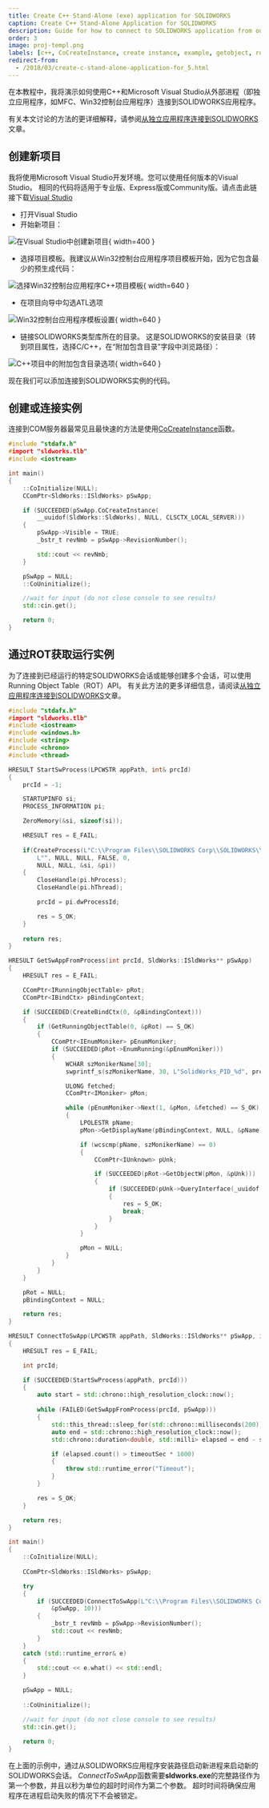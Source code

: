 ```yaml
---
title: Create C++ Stand-Alone (exe) application for SOLIDWORKS
caption: Create C++ Stand-Alone Application for SOLIDWORKS
description: Guide for how to connect to SOLIDWORKS application from out-of-process (a.k.a Stand-Alone) application (e.g. MFC, Win32 Console Application) using C++ and Microsoft Visual Studio
order: 3
image: proj-templ.png
labels: [c++, CoCreateInstance, create instance, example, getobject, rot, sdk, solidworks api, tlb, type library]
redirect-from:
  - /2018/03/create-c-stand-alone-application-for_5.html
---
```

在本教程中，我将演示如何使用C++和Microsoft Visual Studio从外部进程（即独立应用程序，如MFC、Win32控制台应用程序）连接到SOLIDWORKS应用程序。

有关本文讨论的方法的更详细解释，请参阅[从独立应用程序连接到SOLIDWORKS](/solidworks-api/getting-started/stand-alone/)文章。

## 创建新项目

我将使用Microsoft Visual Studio开发环境。您可以使用任何版本的Visual Studio。
相同的代码将适用于专业版、Express版或Community版。请点击此链接下载[Visual Studio](https://www.visualstudio.com/vs/community/)

* 打开Visual Studio
* 开始新项目：

![在Visual Studio中创建新项目](new-project.png){ width=400 }

* 选择项目模板。我建议从Win32控制台应用程序项目模板开始，因为它包含最少的预生成代码：

![选择Win32控制台应用程序C++项目模板](proj-templ.png){ width=640 }

* 在项目向导中勾选ATL选项

![Win32控制台应用程序模板设置](apps-settings.png){ width=640 }

* 链接SOLIDWORKS类型库所在的目录。
这是SOLIDWORKS的安装目录（转到项目属性，选择C/C++，在“附加包含目录”字段中浏览路径）：

![C++项目中的附加包含目录选项](add-incl-dir.png){ width=640 }

现在我们可以添加连接到SOLIDWORKS实例的代码。

## 创建或连接实例

连接到COM服务器最常见且最快速的方法是使用[CoCreateInstance](https://msdn.microsoft.com/zh-cn/library/windows/desktop/ms686615(v=vs.85).aspx)函数。

~~~ cpp
#include "stdafx.h"
#import "sldworks.tlb"
#include <iostream>

int main()
{
    ::CoInitialize(NULL);
    CComPtr<SldWorks::ISldWorks> pSwApp;

    if (SUCCEEDED(pSwApp.CoCreateInstance(
        __uuidof(SldWorks::SldWorks), NULL, CLSCTX_LOCAL_SERVER)))
    {
        pSwApp->Visible = TRUE;
        _bstr_t revNmb = pSwApp->RevisionNumber();

        std::cout << revNmb;
    }

    pSwApp = NULL;
    ::CoUninitialize();

    //wait for input (do not close console to see results)
    std::cin.get();

    return 0;
}

~~~



## 通过ROT获取运行实例

为了连接到已经运行的特定SOLIDWORKS会话或能够创建多个会话，可以使用Running Object Table（ROT）API。
有关此方法的更多详细信息，请阅读[从独立应用程序连接到SOLIDWORKS](/solidworks-api/getting-started/stand-alone#method-b---running-object-table-rot)文章。

~~~ cpp
#include "stdafx.h"
#import "sldworks.tlb"
#include <iostream>
#include <windows.h>
#include <string>
#include <chrono>
#include <thread>

HRESULT StartSwProcess(LPCWSTR appPath, int& prcId)
{
    prcId = -1;

    STARTUPINFO si;
    PROCESS_INFORMATION pi;

    ZeroMemory(&si, sizeof(si));

    HRESULT res = E_FAIL;
    
    if(CreateProcess(L"C:\\Program Files\\SOLIDWORKS Corp\\SOLIDWORKS\\SLDWORKS.exe",
        L"", NULL, NULL, FALSE, 0,
        NULL, NULL, &si, &pi))
    {
        CloseHandle(pi.hProcess);
        CloseHandle(pi.hThread);

        prcId = pi.dwProcessId;

        res = S_OK;
    }
    
    return res;
}

HRESULT GetSwAppFromProcess(int prcId, SldWorks::ISldWorks** pSwApp)
{
    HRESULT res = E_FAIL;

    CComPtr<IRunningObjectTable> pRot;
    CComPtr<IBindCtx> pBindingContext;

    if (SUCCEEDED(CreateBindCtx(0, &pBindingContext)))
    {
        if (GetRunningObjectTable(0, &pRot) == S_OK)
        {
            CComPtr<IEnumMoniker> pEnumMoniker;
            if (SUCCEEDED(pRot->EnumRunning(&pEnumMoniker)))
            {
                WCHAR szMonikerName[30];
                swprintf_s(szMonikerName, 30, L"SolidWorks_PID_%d", prcId);

                ULONG fetched;
                CComPtr<IMoniker> pMon;

                while (pEnumMoniker->Next(1, &pMon, &fetched) == S_OK)
                {
                    LPOLESTR pName;
                    pMon->GetDisplayName(pBindingContext, NULL, &pName);

                    if (wcscmp(pName, szMonikerName) == 0)
                    {
                        CComPtr<IUnknown> pUnk;

                        if (SUCCEEDED(pRot->GetObjectW(pMon, &pUnk)))
                        {
                            if (SUCCEEDED(pUnk->QueryInterface(_uuidof(SldWorks::ISldWorks), (void**)pSwApp)))
                            {    
                                res = S_OK;
                                break;
                            }
                        }
                    }

                    pMon = NULL;
                }
            }
        }
    }

    pRot = NULL;
    pBindingContext = NULL;

    return res;
}

HRESULT ConnectToSwApp(LPCWSTR appPath, SldWorks::ISldWorks** pSwApp, int timeoutSec) 
{
    HRESULT res = E_FAIL;

    int prcId;

    if (SUCCEEDED(StartSwProcess(appPath, prcId)))
    {
        auto start = std::chrono::high_resolution_clock::now();
        
        while (FAILED(GetSwAppFromProcess(prcId, pSwApp)))
        {
            std::this_thread::sleep_for(std::chrono::milliseconds(200));
            auto end = std::chrono::high_resolution_clock::now();
            std::chrono::duration<double, std::milli> elapsed = end - start;

            if (elapsed.count() > timeoutSec * 1000)
            {
                throw std::runtime_error("Timeout");
            }
        }

        res = S_OK;
    }

    return res;
}

int main()
{
    ::CoInitialize(NULL);
    
    CComPtr<SldWorks::ISldWorks> pSwApp;

    try 
    {
        if (SUCCEEDED(ConnectToSwApp(L"C:\\Program Files\\SOLIDWORKS Corp\\SOLIDWORKS (2)\\SLDWORKS.exe", 
            &pSwApp, 10))) 
        {
            _bstr_t revNmb = pSwApp->RevisionNumber();
            std::cout << revNmb;
        }
    }
    catch (std::runtime_error& e) 
    {
        std::cout << e.what() << std::endl;
    }

    pSwApp = NULL;
    
    ::CoUninitialize();

    //wait for input (do not close console to see results)
    std::cin.get();
    
    return 0;
}


~~~



在上面的示例中，通过从SOLIDWORKS应用程序安装路径启动新进程来启动新的SOLIDWORKS会话。
*ConnectToSwApp*函数需要**sldworks.exe**的完整路径作为第一个参数，并且以秒为单位的超时时间作为第二个参数。
超时时间将确保应用程序在进程启动失败的情况下不会被锁定。